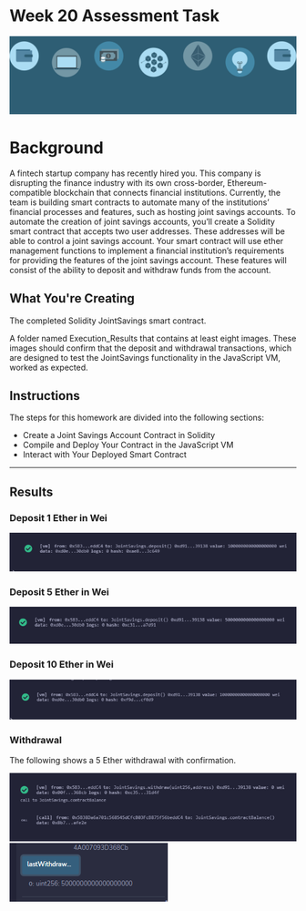 # Week 20 Assessment Task

![Image](Images/banner.jpg)

# Background

A fintech startup company has recently hired you. This company is disrupting the finance industry with its own cross-border, Ethereum-compatible blockchain that connects financial institutions. Currently, the team is building smart contracts to automate many of the institutions’ financial processes and features, such as hosting joint savings accounts.
To automate the creation of joint savings accounts, you’ll create a Solidity smart contract that accepts two user addresses. These addresses will be able to control a joint savings account. Your smart contract will use ether management functions to implement a financial institution’s requirements for providing the features of the joint savings account. These features will consist of the ability to deposit and withdraw funds from the account.

## What You're Creating

The completed Solidity JointSavings smart contract.

A folder named Execution_Results that contains at least eight images. These images should confirm that the deposit and withdrawal transactions, which are designed to test the JointSavings functionality in the JavaScript VM, worked as expected.

## Instructions
The steps for this homework are divided into the following sections:

 * Create a Joint Savings Account Contract in Solidity
 * Compile and Deploy Your Contract in the JavaScript VM
 * Interact with Your Deployed Smart Contract

---

## Results

### Deposit 1 Ether in Wei
![Image](Images/Dep1.png)

### Deposit 5 Ether in Wei
![Image](Images/Dep5.png)

### Deposit 10 Ether in Wei
![Image](Images/Dep10.png)

### Withdrawal
The following shows a 5 Ether withdrawal with confirmation.

![Image](Images/Withdraw5Ether.png)
![Image](Images/Withdraw5EtherProof.png)
